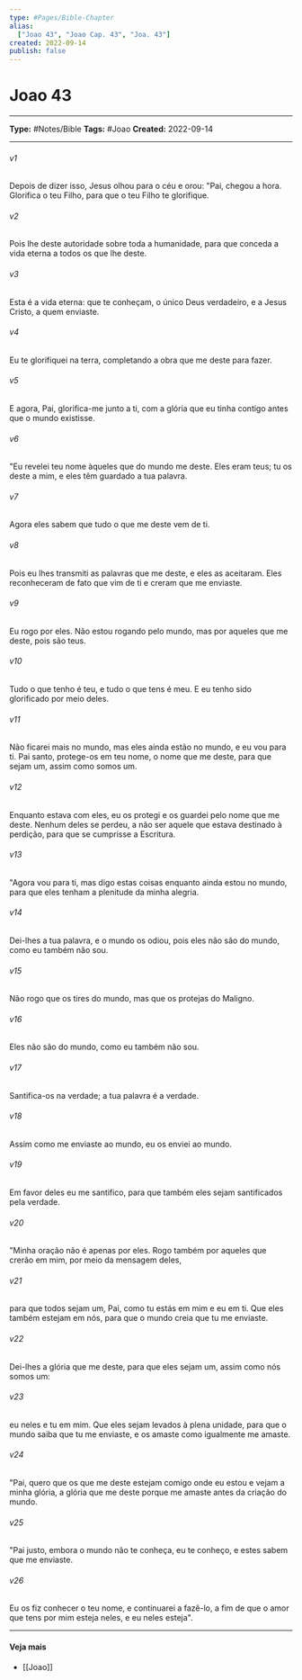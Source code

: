 ```yaml
---
type: #Pages/Bible-Chapter
alias:
  ["Joao 43", "Joao Cap. 43", "Joa. 43"]
created: 2022-09-14
publish: false
---
```


# Joao 43

---

**Type:** #Notes/Bible
**Tags:** #Joao
**Created:** 2022-09-14

---

###### v1
Depois de dizer isso, Jesus olhou para o céu e orou: "Pai, chegou a hora. Glorifica o teu Filho, para que o teu Filho te glorifique.
###### v2
Pois lhe deste autoridade sobre toda a humanidade, para que conceda a vida eterna a todos os que lhe deste.
###### v3
Esta é a vida eterna: que te conheçam, o único Deus verdadeiro, e a Jesus Cristo, a quem enviaste.
###### v4
Eu te glorifiquei na terra, completando a obra que me deste para fazer.
###### v5
E agora, Pai, glorifica-me junto a ti, com a glória que eu tinha contigo antes que o mundo existisse.
###### v6
"Eu revelei teu nome àqueles que do mundo me deste. Eles eram teus; tu os deste a mim, e eles têm guardado a tua palavra.
###### v7
Agora eles sabem que tudo o que me deste vem de ti.
###### v8
Pois eu lhes transmiti as palavras que me deste, e eles as aceitaram. Eles reconheceram de fato que vim de ti e creram que me enviaste.
###### v9
Eu rogo por eles. Não estou rogando pelo mundo, mas por aqueles que me deste, pois são teus.
###### v10
Tudo o que tenho é teu, e tudo o que tens é meu. E eu tenho sido glorificado por meio deles.
###### v11
Não ficarei mais no mundo, mas eles ainda estão no mundo, e eu vou para ti. Pai santo, protege-os em teu nome, o nome que me deste, para que sejam um, assim como somos um.
###### v12
Enquanto estava com eles, eu os protegi e os guardei pelo nome que me deste. Nenhum deles se perdeu, a não ser aquele que estava destinado à perdição, para que se cumprisse a Escritura.
###### v13
"Agora vou para ti, mas digo estas coisas enquanto ainda estou no mundo, para que eles tenham a plenitude da minha alegria.
###### v14
Dei-lhes a tua palavra, e o mundo os odiou, pois eles não são do mundo, como eu também não sou.
###### v15
Não rogo que os tires do mundo, mas que os protejas do Maligno.
###### v16
Eles não são do mundo, como eu também não sou.
###### v17
Santifica-os na verdade; a tua palavra é a verdade.
###### v18
Assim como me enviaste ao mundo, eu os enviei ao mundo.
###### v19
Em favor deles eu me santifico, para que também eles sejam santificados pela verdade.
###### v20
"Minha oração não é apenas por eles. Rogo também por aqueles que crerão em mim, por meio da mensagem deles,
###### v21
para que todos sejam um, Pai, como tu estás em mim e eu em ti. Que eles também estejam em nós, para que o mundo creia que tu me enviaste.
###### v22
Dei-lhes a glória que me deste, para que eles sejam um, assim como nós somos um:
###### v23
eu neles e tu em mim. Que eles sejam levados à plena unidade, para que o mundo saiba que tu me enviaste, e os amaste como igualmente me amaste.
###### v24
"Pai, quero que os que me deste estejam comigo onde eu estou e vejam a minha glória, a glória que me deste porque me amaste antes da criação do mundo.
###### v25
"Pai justo, embora o mundo não te conheça, eu te conheço, e estes sabem que me enviaste.
###### v26
Eu os fiz conhecer o teu nome, e continuarei a fazê-lo, a fim de que o amor que tens por mim esteja neles, e eu neles esteja".


---

#### Veja mais

- [[Joao]]
